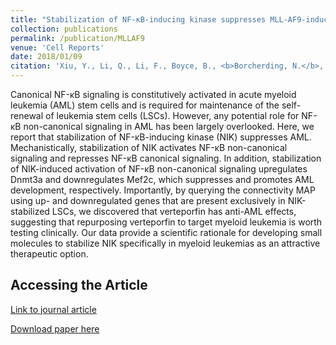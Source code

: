 ```yaml
---
title: "Stabilization of NF-κB-inducing kinase suppresses MLL-AF9-induced acute myeloid leukemia."
collection: publications
permalink: /publication/MLLAF9
venue: 'Cell Reports'
date: 2018/01/09
citation: 'Xiu, Y., Li, Q., Li, F., Boyce, B., <b>Borcherding, N.</b>, Xue, X., & Zhao, C. Stabilization of NF-kB-inducing kinase suppresses MLL-AF9–induced acute myeloid leukemia. Cell Reports 2018.'
---
```


Canonical NF-κB signaling is constitutively activated in acute myeloid leukemia (AML) stem cells and is required for maintenance of the self-renewal of leukemia stem cells (LSCs). However, any potential role for NF-κB non-canonical signaling in AML has been largely overlooked. Here, we report that stabilization of NF-κB-inducing kinase (NIK) suppresses AML. Mechanistically, stabilization of NIK activates NF-κB non-canonical signaling and represses NF-κB canonical signaling. In addition, stabilization of NIK-induced activation of NF-κB non-canonical signaling upregulates Dnmt3a and downregulates Mef2c, which suppresses and promotes AML development, respectively. Importantly, by querying the connectivity MAP using up- and downregulated genes that are present exclusively in NIK-stabilized LSCs, we discovered that verteporfin has anti-AML effects, suggesting that repurposing verteporfin to target myeloid leukemia is worth testing clinically. Our data provide a scientific rationale for developing small molecules to stabilize NIK specifically in myeloid leukemias as an attractive therapeutic option.

Accessing the Article
----
[Link to journal article](https://www.sciencedirect.com/science/article/pii/S221112471731879X)

[Download paper here](https://ncborcherding.github.io/files/MLLAF9.pdf)



